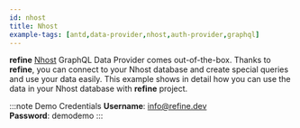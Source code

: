 ```yaml
---
id: nhost
title: Nhost
example-tags: [antd,data-provider,nhost,auth-provider,graphql]
---
```

**refine** [Nhost](https://nhost.io/) GraphQL Data Provider comes out-of-the-box. Thanks to **refine**, you can connect to your Nhost database and create special queries and use your data easily. This example shows in detail how you can use the data in your Nhost database with **refine** project.

:::note Demo Credentials
**Username**: info@refine.dev  
**Password**: demodemo
:::

<StackblitzExample path="data-provider-nhost" />
